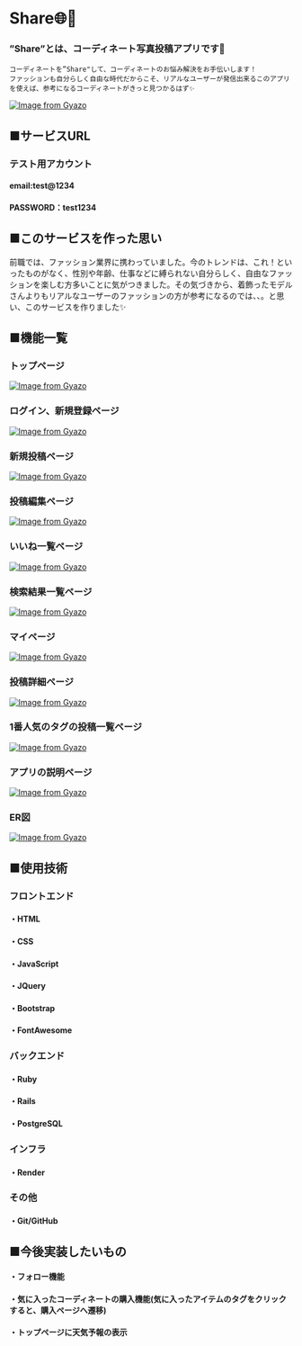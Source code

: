 # Share🌐🤍
### ”Share”とは、コーディネート写真投稿アプリです👗
    コーディネートを”Share"して、コーディネートのお悩み解決をお手伝いします！
    ファッションも自分らしく自由な時代だからこそ、リアルなユーザーが発信出来るこのアプリを使えば、参考になるコーディネートがきっと見つかるはず✨

[![Image from Gyazo](https://i.gyazo.com/28ab1a2f35c55cfd8ea2b56f6d97b49d.jpg)](https://gyazo.com/28ab1a2f35c55cfd8ea2b56f6d97b49d)

## ■サービスURL


### テスト用アカウント
#### email:test@1234

#### PASSWORD：test1234

## ■このサービスを作った思い
前職では、ファッション業界に携わっていました。今のトレンドは、これ！といったものがなく、性別や年齢、仕事などに縛られない自分らしく、自由なファッションを楽しむ方多いことに気がつきました。その気づきから、着飾ったモデルさんよりもリアルなユーザーのファッションの方が参考になるのでは、、。と思い、このサービスを作りました✨

## ■機能一覧

### トップページ
[![Image from Gyazo](https://i.gyazo.com/eda77790d76f1dac7bb6e61b09ad361c.gif)](https://gyazo.com/eda77790d76f1dac7bb6e61b09ad361c)

### ログイン、新規登録ページ
[![Image from Gyazo](https://i.gyazo.com/aead14a1f472b498f78b70a43928c110.gif)](https://gyazo.com/aead14a1f472b498f78b70a43928c110)

### 新規投稿ページ
[![Image from Gyazo](https://i.gyazo.com/694ce9fb19fbc95be15aaf841bf19417.gif)](https://gyazo.com/694ce9fb19fbc95be15aaf841bf19417)

### 投稿編集ページ
[![Image from Gyazo](https://i.gyazo.com/37fd7eb5ce2dd2abb8eb75e2166539cb.gif)](https://gyazo.com/37fd7eb5ce2dd2abb8eb75e2166539cb)

### いいね一覧ページ
[![Image from Gyazo](https://i.gyazo.com/a26f850130240edca252e3d19853ecfb.gif)](https://gyazo.com/a26f850130240edca252e3d19853ecfb)

### 検索結果一覧ページ
[![Image from Gyazo](https://i.gyazo.com/8f2e87e2c2e42e3f000086989fadb760.gif)](https://gyazo.com/8f2e87e2c2e42e3f000086989fadb760)

### マイページ
[![Image from Gyazo](https://i.gyazo.com/0abbd9be600554d0432c043f9da30436.gif)](https://gyazo.com/0abbd9be600554d0432c043f9da30436)

### 投稿詳細ページ
[![Image from Gyazo](https://i.gyazo.com/5b0f946ce2ae94eee3bf70c27a5dc436.gif)](https://gyazo.com/5b0f946ce2ae94eee3bf70c27a5dc436)

### 1番人気のタグの投稿一覧ページ
[![Image from Gyazo](https://i.gyazo.com/627d808876610f881df63875290d023a.gif)](https://gyazo.com/627d808876610f881df63875290d023a)

### アプリの説明ページ
[![Image from Gyazo](https://i.gyazo.com/b105f0edee7d188ac19e4e801dd9906a.gif)](https://gyazo.com/b105f0edee7d188ac19e4e801dd9906a)

### ER図
[![Image from Gyazo](https://i.gyazo.com/6b43b81c550db0a32e48a0eed30bea8c.png)](https://gyazo.com/6b43b81c550db0a32e48a0eed30bea8c)

## ■使用技術
### フロントエンド
#### ・HTML
#### ・CSS
#### ・JavaScript
#### ・JQuery
#### ・Bootstrap
#### ・FontAwesome

### バックエンド
#### ・Ruby
#### ・Rails
#### ・PostgreSQL 

### インフラ
#### ・Render

### その他
#### ・Git/GitHub

## ■今後実装したいもの
#### ・フォロー機能
#### ・気に入ったコーディネートの購入機能(気に入ったアイテムのタグをクリックすると、購入ページへ遷移)
#### ・トップページに天気予報の表示



